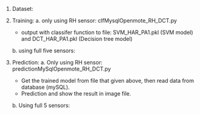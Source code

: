 1. Dataset:

2. Training:
	a. only using RH sensor: clfMysqlOpenmote_RH_DCT.py
	- output with classifer function to file: SVM_HAR_PA1.pkl (SVM model) and DCT_HAR_PA1.pkl (Decision tree model)
	
	b. using full five sensors:

3. Prediction:
	a. Only using RH sensor: predictionMySqlOpenmote_RH_DCT.py
	- Get the trained model from file that given above, then read data from database (mySQL).
	- Prediction and show the result in image file.

	b. Using full 5 sensors:


